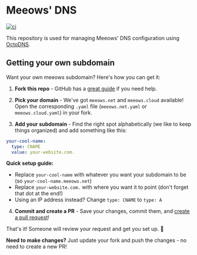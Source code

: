 # Meeows' DNS

[![ci](https://github.com/meeowscloud/dns/actions/workflows/ci.yaml/badge.svg)](https://github.com/meeowscloud/dns/actions?query=workflow%3Aci)

This repository is used for managing Meeows' DNS configuration using [OctoDNS](https://github.com/octodns/octodns).

## Getting your own subdomain

Want your own meeows subdomain? Here's how you can get it:

1. **Fork this repo** - GitHub has a [great guide](https://docs.github.com/en/pull-requests/collaborating-with-pull-requests/working-with-forks/fork-a-repo) if you need help.
2. **Pick your domain** - We've got `meeows.net` and `meeows.cloud` available! Open the corresponding `.yaml` file (`meeows.net.yaml` or `meeows.cloud.yaml`) in your fork.

3. **Add your subdomain** - Find the right spot alphabetically (we like to keep things organized) and add something like this:

```yaml
your-cool-name:
  type: CNAME
  value: your-website.com.
```

**Quick setup guide:**

- Replace `your-cool-name` with whatever you want your subdomain to be (so `your-cool-name.meeows.net`)
- Replace `your-website.com.` with where you want it to point (don't forget that dot at the end!)
- Using an IP address instead? Change `type: CNAME` to `type: A`

4. **Commit and create a PR** - Save your changes, commit them, and [create a pull request](https://docs.github.com/en/free-pro-team@latest/github/collaborating-with-issues-and-pull-requests/creating-a-pull-request-from-a-fork)!

That's it! Someone will review your request and get you set up. 🎉

**Need to make changes?** Just update your fork and push the changes - no need to create a new PR!
